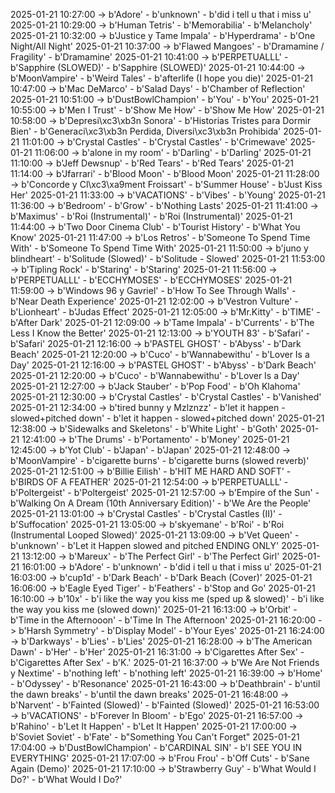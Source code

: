 2025-01-21 10:27:00 -> b'Adore' - b'unknown' - b'did i tell u that i miss u'
2025-01-21 10:29:00 -> b'Human Tetris' - b'Memorabilia' - b'Melancholy'
2025-01-21 10:32:00 -> b'Justice y Tame Impala' - b'Hyperdrama' - b'One Night/All Night'
2025-01-21 10:37:00 -> b'Flawed Mangoes' - b'Dramamine / Fragility' - b'Dramamine'
2025-01-21 10:41:00 -> b'PERPETUALLL' - b'Sapphire (SLOWED)' - b'Sapphire (SLOWED)'
2025-01-21 10:44:00 -> b'MoonVampire' - b'Weird Tales' - b'afterlife (I hope you die)'
2025-01-21 10:47:00 -> b'Mac DeMarco' - b'Salad Days' - b'Chamber of Reflection'
2025-01-21 10:51:00 -> b'DustBowlChampion' - b'You' - b'You'
2025-01-21 10:55:00 -> b'Men I Trust' - b'Show Me How' - b'Show Me How'
2025-01-21 10:58:00 -> b'Depresi\xc3\xb3n Sonora' - b'Historias Tristes para Dormir Bien' - b'Generaci\xc3\xb3n Perdida, Diversi\xc3\xb3n Prohibida'
2025-01-21 11:01:00 -> b'Crystal Castles' - b'Crystal Castles' - b'Crimewave'
2025-01-21 11:06:00 -> b'alone in my room' - b'Darling' - b'Darling'
2025-01-21 11:10:00 -> b'Jeff Dewsnup' - b'Red Tears' - b'Red Tears'
2025-01-21 11:14:00 -> b'Jfarrari' - b'Blood Moon' - b'Blood Moon'
2025-01-21 11:28:00 -> b'Concorde y Cl\xc3\xa9ment Froissart' - b'Summer House' - b'Just Kiss Her'
2025-01-21 11:33:00 -> b'VACATIONS' - b'Vibes' - b'Young'
2025-01-21 11:36:00 -> b'Bedroom' - b'Grow' - b'Nothing Lasts'
2025-01-21 11:41:00 -> b'Maximus' - b'Roi (Instrumental)' - b'Roi (Instrumental)'
2025-01-21 11:44:00 -> b'Two Door Cinema Club' - b'Tourist History' - b'What You Know'
2025-01-21 11:47:00 -> b'Los Retros' - b'Someone To Spend Time With' - b'Someone To Spend Time With'
2025-01-21 11:50:00 -> b'juno y blindheart' - b'Solitude (Slowed)' - b'Solitude - Slowed'
2025-01-21 11:53:00 -> b'Tipling Rock' - b'Staring' - b'Staring'
2025-01-21 11:56:00 -> b'PERPETUALLL' - b'ECCHYMOSES' - b'ECCHYMOSES'
2025-01-21 11:59:00 -> b'Windows 96 y Gavriel' - b'How To See Through Walls' - b'Near Death Experience'
2025-01-21 12:02:00 -> b'Vestron Vulture' - b'Lionheart' - b'Judas Effect'
2025-01-21 12:05:00 -> b'Mr.Kitty' - b'TIME' - b'After Dark'
2025-01-21 12:09:00 -> b'Tame Impala' - b'Currents' - b'The Less I Know the Better'
2025-01-21 12:13:00 -> b'YOUTH 83' - b'Safari' - b'Safari'
2025-01-21 12:16:00 -> b'PASTEL GHOST' - b'Abyss' - b'Dark Beach'
2025-01-21 12:20:00 -> b'Cuco' - b'Wannabewithu' - b'Lover Is a Day'
2025-01-21 12:16:00 -> b'PASTEL GHOST' - b'Abyss' - b'Dark Beach'
2025-01-21 12:20:00 -> b'Cuco' - b'Wannabewithu' - b'Lover Is a Day'
2025-01-21 12:27:00 -> b'Jack Stauber' - b'Pop Food' - b'Oh Klahoma'
2025-01-21 12:30:00 -> b'Crystal Castles' - b'Crystal Castles' - b'Vanished'
2025-01-21 12:34:00 -> b'tired bunny y Mzlznzz' - b'let it happen - slowed+pitched down' - b'let it happen - slowed+pitched down'
2025-01-21 12:38:00 -> b'Sidewalks and Skeletons' - b'White Light' - b'Goth'
2025-01-21 12:41:00 -> b'The Drums' - b'Portamento' - b'Money'
2025-01-21 12:45:00 -> b'Yot Club' - b'Japan' - b'Japan'
2025-01-21 12:48:00 -> b'MoonVampire' - b'cigarette burns' - b'cigarette burns (slowed reverb)'
2025-01-21 12:51:00 -> b'Billie Eilish' - b'HIT ME HARD AND SOFT' - b'BIRDS OF A FEATHER'
2025-01-21 12:54:00 -> b'PERPETUALLL' - b'Poltergeist' - b'Poltergeist'
2025-01-21 12:57:00 -> b'Empire of the Sun' - b'Walking On A Dream (10th Anniversary Edition)' - b'We Are the People'
2025-01-21 13:01:00 -> b'Crystal Castles' - b'Crystal Castles (II)' - b'Suffocation'
2025-01-21 13:05:00 -> b'skyemane' - b'Roi' - b'Roi (Instrumental Looped Slowed)'
2025-01-21 13:09:00 -> b'Vet Queen' - b'unknown' - b'Let it Happen slowed and pitched ENDING ONLY'
2025-01-21 13:12:00 -> b'Mareux' - b'The Perfect Girl' - b'The Perfect Girl'
2025-01-21 16:01:00 -> b'Adore' - b'unknown' - b'did i tell u that i miss u'
2025-01-21 16:03:00 -> b'cup1d' - b'Dark Beach' - b'Dark Beach (Cover)'
2025-01-21 16:06:00 -> b'Eagle Eyed Tiger' - b'Feathers' - b'Stop and Go'
2025-01-21 16:10:00 -> b'10x' - b'i like the way you kiss me (sped up & slowed)' - b'i like the way you kiss me (slowed down)'
2025-01-21 16:13:00 -> b'Orbit' - b'Time in the Afternooon' - b'Time In The Afternoon'
2025-01-21 16:20:00 -> b'Harsh Symmetry' - b'Display Model' - b'Your Eyes'
2025-01-21 16:24:00 -> b'Darkways' - b'Lies' - b'Lies'
2025-01-21 16:28:00 -> b'The American Dawn' - b'Her' - b'Her'
2025-01-21 16:31:00 -> b'Cigarettes After Sex' - b'Cigarettes After Sex' - b'K.'
2025-01-21 16:37:00 -> b'We Are Not Friends y Nextime' - b'nothing left' - b'nothing left'
2025-01-21 16:39:00 -> b'Home' - b'Odyssey' - b'Resonance'
2025-01-21 16:43:00 -> b'Deathbrain' - b'until the dawn breaks' - b'until the dawn breaks'
2025-01-21 16:48:00 -> b'Narvent' - b'Fainted (Slowed)' - b'Fainted (Slowed)'
2025-01-21 16:53:00 -> b'VACATIONS' - b'Forever In Bloom' - b'Ego'
2025-01-21 16:57:00 -> b'Rahino' - b'Let It Happen' - b'Let It Happen'
2025-01-21 17:00:00 -> b'Soviet Soviet' - b'Fate' - b"Something You Can't Forget"
2025-01-21 17:04:00 -> b'DustBowlChampion' - b'CARDINAL SIN' - b'I SEE YOU IN EVERYTHING'
2025-01-21 17:07:00 -> b'Frou Frou' - b'Off Cuts' - b'Sane Again (Demo)'
2025-01-21 17:10:00 -> b'Strawberry Guy' - b'What Would I Do?' - b'What Would I Do?'
